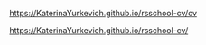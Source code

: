 https://KaterinaYurkevich.github.io/rsschool-cv/cv

https://KaterinaYurkevich.github.io/rsschool-cv/

